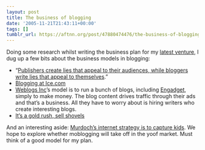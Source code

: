 ```yaml
---
layout: post
title: The business of blogging
date: '2005-11-21T21:43:11+00:00'
tags: []
tumblr_url: https://aftnn.org/post/47880474476/the-business-of-blogging
---
```

<p>Doing some research whilst writing the business plan for my <a href="http://moblogtech.co.uk/">latest venture</a>, I dug up a few bits about the business models in blogging:</p>
<ul>
<li>&ldquo;<a href="http://www.corante.com/mooreslore/archives/2005/05/13/blogging_business_models.php">Publishers create lies that appeal to their audiences, while bloggers write lies that appeal to themselves</a>.&rdquo;</li>
<li><a href="http://www.businessweek.com/the_thread/techbeat/archives/2005/06/blogs_on_ice_si.html">Blogging at Ice.com</a></li>
<li><a href="http://www.weblogsinc.com/">Weblogs Inc</a>&rsquo;s model is to run a bunch of blogs, including <a href="http://www.engadget.com/">Engadget</a>, simply to make money. The blog content drives traffic through their ads and that&rsquo;s a business. All they have to worry about is hiring writers who create interesting blogs.</li>
<li><a href="http://www.businessweek.com/bwdaily/dnflash/nov2004/nf20041111_5342_db035.htm">It&rsquo;s a gold rush, sell shovels</a></li>
</ul>
<p>And an interesting aside: <a href="http://www.corante.com/mooreslore/archives/2005/09/09/murdochs_internet_strategy.php#more">Murdoch&rsquo;s internet strategy is to capture kids</a>. We hope to explore whether moblogging will take off in the yoof market. Must think of a good model for my plan.</p>
